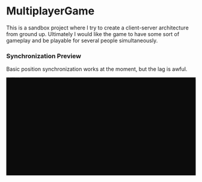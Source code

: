 # MultiplayerGame

This is a sandbox project where I try to create a client-server architecture from ground up. Ultimately I would like the game to have some sort of gameplay and be playable for several people simultaneously.

### Synchronization Preview

Basic position synchronization works at the moment, but the lag is awful.

![Alt Text](vids/synchronization_preview.gif)
